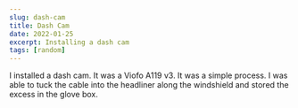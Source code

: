 ```yaml
---
slug: dash-cam
title: Dash Cam
date: 2022-01-25
excerpt: Installing a dash cam
tags: [random]
---
```


I installed a dash cam. It was a Viofo A119 v3. It was a simple process. I was able to tuck the cable into the headliner along the windshield and stored the excess in the glove box.
